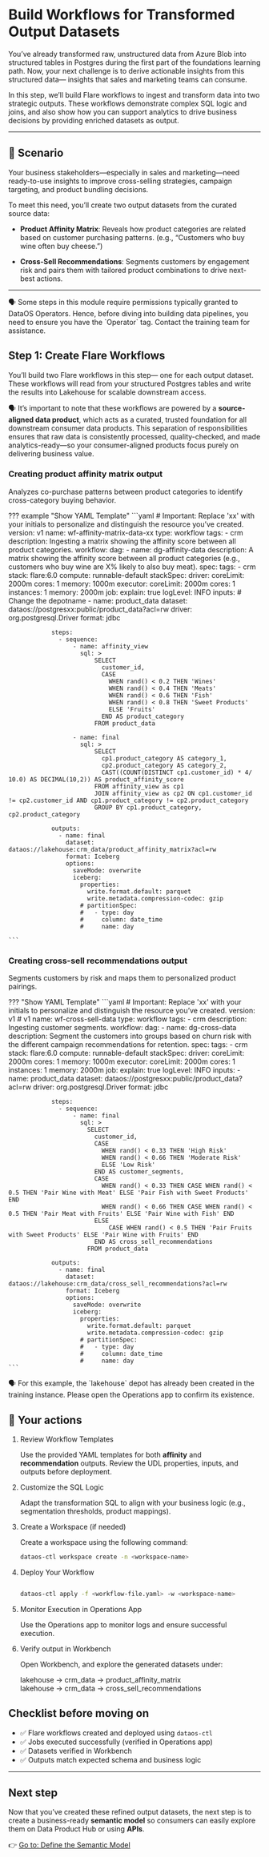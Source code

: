 # Build Workflows for Transformed Output Datasets


You’ve already transformed raw, unstructured data from Azure Blob into structured tables in Postgres during the first part of the foundations learning path. Now, your next challenge is to derive actionable insights from this structured data— insights that sales and marketing teams can consume.

In this step, we’ll build Flare workflows to ingest and transform data into two strategic outputs. These workflows demonstrate complex SQL logic and joins, and also show how you can support analytics to drive business decisions by providing enriched datasets as output.

---

## 📘 Scenario

Your business stakeholders—especially in sales and marketing—need ready-to-use insights to improve cross-selling strategies, campaign targeting, and product bundling decisions. 

To meet this need, you’ll create two output datasets from the curated source data:

- **Product Affinity Matrix**: Reveals how product categories are related based on customer purchasing patterns. (e.g., “Customers who buy wine often buy cheese.”)

- **Cross-Sell Recommendations**: Segments customers by engagement risk and pairs them with tailored product combinations to drive next-best actions.

---

<aside class="callout">
🗣 
Some steps in this module require permissions typically granted to DataOS Operators. Hence, before diving into building data pipelines, you need to ensure you have the `Operator` tag. Contact the training team for assistance.
</aside>

## Step 1: Create Flare Workflows

You’ll build two Flare workflows in this step— one for each output dataset. These workflows will read from your structured Postgres tables and write the results into Lakehouse for scalable downstream access.

<aside class="callout">

🗣 It’s important to note that these workflows are powered by a **source-aligned data product**, which acts as a curated, trusted foundation for all downstream consumer data products. This separation of responsibilities ensures that raw data is consistently processed, quality-checked, and made analytics-ready—so your consumer-aligned products focus purely on delivering business value.

</aside>

### **Creating product affinity matrix output**
Analyzes co-purchase patterns between product categories to identify cross-category buying behavior.

??? example "Show YAML Template"
    ```yaml
    # Important: Replace 'xx' with your initials to personalize and distinguish the resource you’ve created.
    version: v1
    name: wf-affinity-matrix-data-xx
    type: workflow
    tags:
      - crm
    description: Ingesting a matrix showing the affinity score between all product categories.
    workflow:
      dag:
        - name: dg-affinity-data
          description: A matrix showing the affinity score between all product categories (e.g., customers who buy wine are X% likely to also buy meat). 
          spec:
            tags:
              - crm
            stack: flare:6.0
            compute: runnable-default
            stackSpec:
              driver:
                coreLimit: 2000m
                cores: 1
                memory: 1000m
              executor:
                coreLimit: 2000m
                cores: 1
                instances: 1
                memory: 2000m
              job:
                explain: true
                logLevel: INFO
                inputs:                # Change the depotname
                  - name: product_data
                    dataset: dataos://postgresxx:public/product_data?acl=rw
                    driver: org.postgresql.Driver
                    format: jdbc

                steps:
                  - sequence:
                      - name: affinity_view
                        sql: >
                            SELECT 
                              customer_id,
                              CASE
                                WHEN rand() < 0.2 THEN 'Wines'
                                WHEN rand() < 0.4 THEN 'Meats'
                                WHEN rand() < 0.6 THEN 'Fish'
                                WHEN rand() < 0.8 THEN 'Sweet Products'
                                ELSE 'Fruits'
                              END AS product_category
                            FROM product_data
                        
                      - name: final
                        sql: >
                            SELECT 
                              cp1.product_category AS category_1,
                              cp2.product_category AS category_2,
                              CAST((COUNT(DISTINCT cp1.customer_id) * 4/ 10.0) AS DECIMAL(10,2)) AS product_affinity_score
                            FROM affinity_view as cp1
                            JOIN affinity_view as cp2 ON cp1.customer_id != cp2.customer_id AND cp1.product_category != cp2.product_category
                            GROUP BY cp1.product_category, cp2.product_category

                outputs:
                  - name: final
                    dataset: dataos://lakehouse:crm_data/product_affinity_matrix?acl=rw
                    format: Iceberg
                    options:
                      saveMode: overwrite
                      iceberg:
                        properties:
                          write.format.default: parquet
                          write.metadata.compression-codec: gzip
                        # partitionSpec:
                        #   - type: day
                        #     column: date_time
                        #     name: day

    ```

    
### **Creating cross-sell recommendations output**

Segments customers by risk and maps them to personalized product pairings.

??? "Show YAML Template"
    ```yaml
    # Important: Replace 'xx' with your initials to personalize and distinguish the resource you’ve created.
    version: v1  # v1
    name: wf-cross-sell-data
    type: workflow
    tags:
      - crm
    description: Ingesting customer segments.
    workflow:
      dag:
        - name: dg-cross-data
          description: Segment the customers into groups based on churn risk with the different campaign recommendations for retention. 
          spec:
            tags:
              - crm
            stack: flare:6.0
            compute: runnable-default
            stackSpec:
              driver:
                coreLimit: 2000m
                cores: 1
                memory: 1000m
              executor:
                coreLimit: 2000m
                cores: 1
                instances: 1
                memory: 2000m
              job:
                explain: true
                logLevel: INFO
                inputs:
                  - name: product_data
                    dataset: dataos://postgresxx:public/product_data?acl=rw
                    driver: org.postgresql.Driver
                    format: jdbc

                steps:
                  - sequence:
                      - name: final
                        sql: >
                          SELECT 
                            customer_id,
                            CASE 
                              WHEN rand() < 0.33 THEN 'High Risk'
                              WHEN rand() < 0.66 THEN 'Moderate Risk'
                              ELSE 'Low Risk'
                            END AS customer_segments,
                            CASE 
                              WHEN rand() < 0.33 THEN CASE WHEN rand() < 0.5 THEN 'Pair Wine with Meat' ELSE 'Pair Fish with Sweet Products' END
                              WHEN rand() < 0.66 THEN CASE WHEN rand() < 0.5 THEN 'Pair Meat with Fruits' ELSE 'Pair Wine with Fish' END
                            ELSE 
                                CASE WHEN rand() < 0.5 THEN 'Pair Fruits with Sweet Products' ELSE 'Pair Wine with Fruits' END 
                            END AS cross_sell_recommendations
                          FROM product_data
              
                outputs:
                  - name: final
                    dataset: dataos://lakehouse:crm_data/cross_sell_recommendations?acl=rw
                    format: Iceberg
                    options:
                      saveMode: overwrite
                      iceberg:
                        properties:
                          write.format.default: parquet
                          write.metadata.compression-codec: gzip
                        # partitionSpec:
                        #   - type: day
                        #     column: date_time
                        #     name: day
    ```


<aside class="callout">
🗣 
For this example, the `lakehouse` depot has already been created in the training instance. Please open the Operations app to confirm its existence.
</aside>

## 🎯 Your actions

1. Review Workflow Templates

    Use the provided YAML templates for both **affinity** and **recommendation** outputs. Review the UDL properties, inputs, and outputs before deployment.

2. Customize the SQL Logic

    Adapt the transformation SQL to align with your business logic (e.g., segmentation thresholds, product mappings).

3. Create a Workspace (if needed) 

    Create a workspace using the following command:

    ```bash
    dataos-ctl workspace create -n <workspace-name>
    ```

4. Deploy Your Workflow

    ```bash

    dataos-ctl apply -f <workflow-file.yaml> -w <workspace-name>
    ```

5. Monitor Execution in Operations App
    
    Use the Operations app to monitor logs and ensure successful execution.

6. Verify output in Workbench
   
   Open Workbench, and explore the generated datasets under:

    lakehouse → crm_data → product_affinity_matrix  
    lakehouse → crm_data → cross_sell_recommendations

## Checklist before moving on

- ✅ Flare workflows created and deployed using `dataos-ctl`  
- ✅ Jobs executed successfully (verified in Operations app)  
- ✅ Datasets verified in Workbench  
- ✅ Outputs match expected schema and business logic  

---

## Next step

Now that you’ve created these refined output datasets, the next step is to create a business-ready **semantic model** so consumers can easily explore them on Data Product Hub or using **APIs**.

👉 [Go to: Define the Semantic Model](/learn_new/dp_foundations2_learn_track/semantic_model/)


